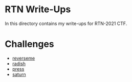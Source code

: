 ﻿**RTN Write-Ups**
==========
In this directory contains my write-ups for RTN-2021 CTF.

**Challenges**
==========
- [reverseme](reverseme)
- [radish](radish)
- [press](press)
- [saturn](saturn)
